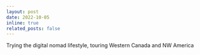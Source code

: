 ```yaml
---
layout: post
date: 2022-10-05
inline: true
related_posts: false
---
```


Trying the digital nomad lifestyle, touring Western Canada and NW America